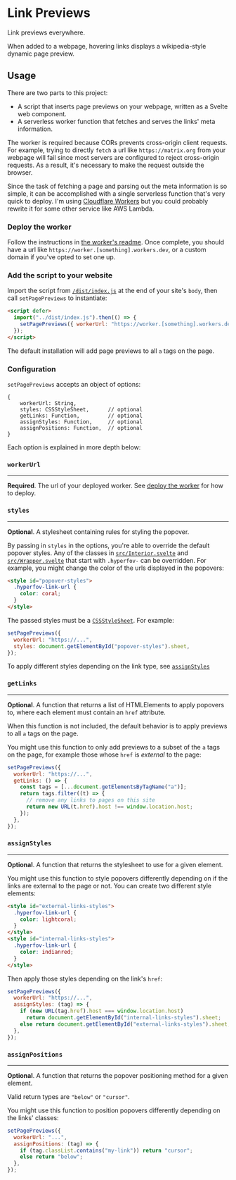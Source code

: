 # Link Previews

Link previews everywhere.

When added to a webpage, hovering links displays a wikipedia-style dynamic page preview.

## Usage

There are two parts to this project:

- A script that inserts page previews on your webpage, written as a Svelte web component.
- A serverless worker function that fetches and serves the links' meta information.

The worker is required because CORs prevents cross-origin client requests. For example, trying to directly `fetch` a url like `https://matrix.org` from your webpage will fail since most servers are configured to reject cross-origin requests. As a result, it's necessary to make the request outside the browser.

Since the task of fetching a page and parsing out the meta information is so simple, it can be accomplished with a single serverless function that's very quick to deploy. I'm using [Cloudflare Workers](https://workers.cloudflare.com/) but you could probably rewrite it for some other service like AWS Lambda.

### Deploy the worker

Follow the instructions in [the worker's readme](worker/README.md). Once complete, you should have a url like `https://worker.[something].workers.dev`, or a custom domain if you've opted to set one up.

### Add the script to your website

Import the script from [`/dist/index.js`](dist/index.js) at the end of your site's `body`, then call `setPagePreviews` to instantiate:

```html
<script defer>
  import("../dist/index.js").then(() => {
    setPagePreviews({ workerUrl: "https://worker.[something].workers.dev" });
  });
</script>
```

The default installation will add page previews to all `a` tags on the page.

### Configuration

`setPagePreviews` accepts an object of options:

```
{
    workerUrl: String,
    styles: CSSStyleSheet,      // optional
    getLinks: Function,         // optional
    assignStyles: Function,     // optional
    assignPositions: Function,  // optional
}

```

Each option is explained in more depth below:

### `workerUrl`

---

**Required**. The url of your deployed worker. See [deploy the worker](#deploy-the-worker) for how to deploy.

### `styles`

---

**Optional**. A stylesheet containing rules for styling the popover.

By passing in `styles` in the options, you're able to override the default popover styles. Any of the classes in [`src/Interior.svelte`](src/Interior.svelte) and [`src/Wrapper.svelte`](src/Wrapper.svelte) that start with `.hyperfov-` can be overridden. For example, you might change the color of the urls displayed in the popovers:

```html
<style id="popover-styles">
  .hyperfov-link-url {
    color: coral;
  }
</style>
```

The passed styles must be a [`CSSStyleSheet`](https://developer.mozilla.org/en-US/docs/Web/API/CSSStyleSheet). For example:

```js
setPagePreviews({
  workerUrl: "https://...",
  styles: document.getElementById("popover-styles").sheet,
});
```

To apply different styles depending on the link type, see [`assignStyles`](#assignstyles)

### `getLinks`

---

**Optional**. A function that returns a list of HTMLElements to apply popovers to, where each element must contain an `href` attribute.

When this function is not included, the default behavior is to apply previews to all `a` tags on the page.

You might use this function to only add previews to a subset of the `a` tags on the page, for example those whose `href` is _external_ to the page:

```js
setPagePreviews({
  workerUrl: "https://...",
  getLinks: () => {
    const tags = [...document.getElementsByTagName("a")];
    return tags.filter((t) => {
      // remove any links to pages on this site
      return new URL(t.href).host !== window.location.host;
    });
  },
});
```

### `assignStyles`

---

**Optional**. A function that returns the stylesheet to use for a given element.

You might use this function to style popovers differently depending on if the links are external to the page or not. You can create two different style elements:

```html
<style id="external-links-styles">
  .hyperfov-link-url {
    color: lightcoral;
  }
</style>
<style id="internal-links-styles">
  .hyperfov-link-url {
    color: indianred;
  }
</style>
```

Then apply those styles depending on the link's `href`:

```js
setPagePreviews({
  workerUrl: "https://...",
  assignStyles: (tag) => {
    if (new URL(tag.href).host === window.location.host)
      return document.getElementById("internal-links-styles").sheet;
    else return document.getElementById("external-links-styles").sheet;
  },
});
```

### `assignPositions`

---

**Optional**. A function that returns the popover positioning method for a given element.

Valid return types are `"below"` or `"cursor"`.

You might use this function to position popovers differently depending on the links' classes:

```js
setPagePreviews({
  workerUrl: "...",
  assignPositions: (tag) => {
    if (tag.classList.contains("my-link")) return "cursor";
    else return "below";
  },
});
```
